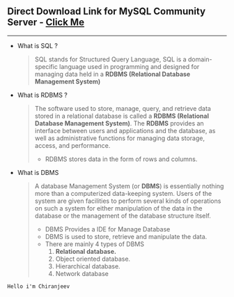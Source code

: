## Direct Download Link for MySQL Community Server - [Click Me](https://cdn.mysql.com//Downloads/MySQLInstaller/mysql-installer-community-8.0.29.0.msi)

---

* What is SQL ?
    > SQL stands for Structured Query Language, SQL is a domain-specific language used in programming and designed for managing data held in a **RDBMS (Relational Database Management System)**

* What is RDBMS ?
    > The software used to store, manage, query, and retrieve data stored in a relational database is called a **RDBMS (Relational Database Management System)**. The **RDBMS** provides an interface between users and applications and the database, as well as administrative functions for managing data storage, access, and performance.
    > * RDBMS stores data in the form of rows and columns.

* What is DBMS
    > A database Management System (or **DBMS**) is essentially nothing more than a computerized data-keeping system. Users of the system are given facilities to perform several kinds of operations on such a system for either manipulation of the data in the database or the management of the database structure itself.
    > * DBMS Provides a IDE for Manage Database
    > * DBMS is used to store, retrieve and manipulate the data.
    > * There are mainly 4 types of DBMS
    >    1. **Relational database.**
    >    2. Object oriented database.
    >    3. Hierarchical database.
    >    4. Network database

```Hello i'm Chiranjeev```